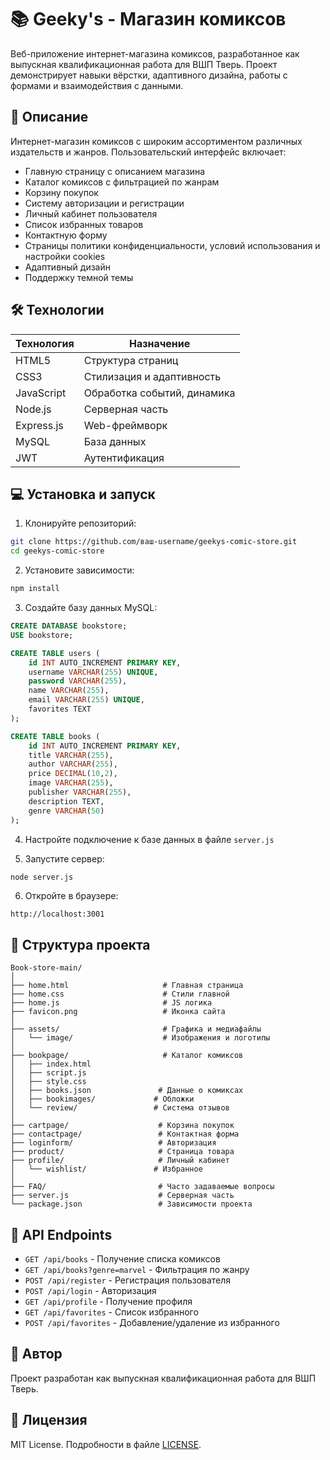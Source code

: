 # 📚 Geeky's - Магазин комиксов

Веб-приложение интернет-магазина комиксов, разработанное как выпускная квалификационная работа для ВШП Тверь. Проект демонстрирует навыки вёрстки, адаптивного дизайна, работы с формами и взаимодействия с данными.

## 📌 Описание

Интернет-магазин комиксов с широким ассортиментом различных издательств и жанров. Пользовательский интерфейс включает:

- Главную страницу с описанием магазина
- Каталог комиксов с фильтрацией по жанрам
- Корзину покупок
- Систему авторизации и регистрации
- Личный кабинет пользователя
- Список избранных товаров
- Контактную форму
- Страницы политики конфиденциальности, условий использования и настройки cookies
- Адаптивный дизайн
- Поддержку темной темы

## 🛠️ Технологии

| Технология | Назначение |
|------------|------------|
| HTML5 | Структура страниц |
| CSS3 | Стилизация и адаптивность |
| JavaScript | Обработка событий, динамика |
| Node.js | Серверная часть |
| Express.js | Web-фреймворк |
| MySQL | База данных |
| JWT | Аутентификация |

## 💻 Установка и запуск

1. Клонируйте репозиторий:
```bash
git clone https://github.com/ваш-username/geekys-comic-store.git
cd geekys-comic-store
```

2. Установите зависимости:
```bash
npm install
```

3. Создайте базу данных MySQL:
```sql
CREATE DATABASE bookstore;
USE bookstore;

CREATE TABLE users (
    id INT AUTO_INCREMENT PRIMARY KEY,
    username VARCHAR(255) UNIQUE,
    password VARCHAR(255),
    name VARCHAR(255),
    email VARCHAR(255) UNIQUE,
    favorites TEXT
);

CREATE TABLE books (
    id INT AUTO_INCREMENT PRIMARY KEY,
    title VARCHAR(255),
    author VARCHAR(255),
    price DECIMAL(10,2),
    image VARCHAR(255),
    publisher VARCHAR(255),
    description TEXT,
    genre VARCHAR(50)
);
```

4. Настройте подключение к базе данных в файле `server.js`

5. Запустите сервер:
```bash
node server.js
```

6. Откройте в браузере:
```
http://localhost:3001
```

## 📁 Структура проекта

```
Book-store-main/
│
├── home.html                     # Главная страница
├── home.css                      # Стили главной
├── home.js                       # JS логика
├── favicon.png                   # Иконка сайта
│
├── assets/                       # Графика и медиафайлы
│   └── image/                    # Изображения и логотипы
│
├── bookpage/                     # Каталог комиксов
│   ├── index.html
│   ├── script.js
│   ├── style.css
│   ├── books.json               # Данные о комиксах
│   ├── bookimages/             # Обложки
│   └── review/                 # Система отзывов
│
├── cartpage/                    # Корзина покупок
├── contactpage/                 # Контактная форма
├── loginform/                   # Авторизация
├── product/                     # Страница товара
├── profile/                     # Личный кабинет
│   └── wishlist/               # Избранное
│
├── FAQ/                         # Часто задаваемые вопросы
├── server.js                    # Серверная часть
└── package.json                 # Зависимости проекта
```

## 🔐 API Endpoints

- `GET /api/books` - Получение списка комиксов
- `GET /api/books?genre=marvel` - Фильтрация по жанру
- `POST /api/register` - Регистрация пользователя
- `POST /api/login` - Авторизация
- `GET /api/profile` - Получение профиля
- `GET /api/favorites` - Список избранного
- `POST /api/favorites` - Добавление/удаление из избранного

## 👥 Автор

Проект разработан как выпускная квалификационная работа для ВШП Тверь.

## 📄 Лицензия

MIT License. Подробности в файле [LICENSE](LICENSE).
